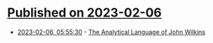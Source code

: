 # [Published on 2023-02-06](index.md)

* [2023-02-06, 05:55:30](https://news.ycombinator.com/item?id=34673888) - [The Analytical Language of John Wilkins](https://en.wikipedia.org/wiki/The_Analytical_Language_of_John_Wilkins)
